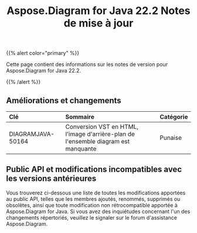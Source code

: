 ﻿---
title: Aspose.Diagram for Java 22.2 Notes de mise à jour
type: docs
weight: 26
url: /fr/java/aspose-diagram-for-java-22-2-release-notes/
---
{{% alert color="primary" %}}

Cette page contient des informations sur les notes de version pour Aspose.Diagram for Java 22.2.

{{% /alert %}}
## **Améliorations et changements**  ##

|**Clé**|**Sommaire**|**Catégorie**|
|:- |:- |:- |
|DIAGRAMJAVA-50164|Conversion VST en HTML, l'image d'arrière-plan de l'ensemble diagram est manquante|Punaise|

## **Public API et modifications incompatibles avec les versions antérieures**
Vous trouverez ci-dessous une liste de toutes les modifications apportées au public API, telles que les membres ajoutés, renommés, supprimés ou obsolètes, ainsi que toute modification non rétrocompatible apportée à Aspose.Diagram for Java. Si vous avez des inquiétudes concernant l'un des changements répertoriés, veuillez le signaler sur le forum d'assistance Aspose.Diagram.



